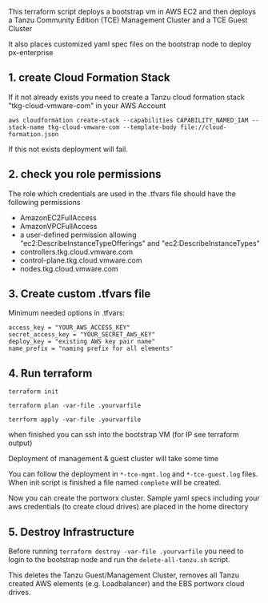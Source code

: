 This terraform script deploys a bootstrap vm in AWS EC2 and then deploys a Tanzu Community Edition (TCE) Management Cluster and a TCE Guest Cluster

It also places customized yaml spec files on the bootstrap node to deploy px-enterprise


## 1. create Cloud Formation Stack
If it not already exists you need to create a Tanzu cloud formation stack "tkg-cloud-vmware-com" in your AWS Account 

`aws cloudformation create-stack --capabilities CAPABILITY_NAMED_IAM --stack-name tkg-cloud-vmware-com --template-body file://cloud-formation.json`

If this not exists deployment will fail.

## 2. check you role permissions
The role which credentials are used in the .tfvars file should have the following permissions
* AmazonEC2FullAccess
* AmazonVPCFullAccess
* a user-defined permission allowing "ec2:DescribeInstanceTypeOfferings" and "ec2:DescribeInstanceTypes"
* controllers.tkg.cloud.vmware.com 
* control-plane.tkg.cloud.vmware.com 
* nodes.tkg.cloud.vmware.com 

## 3. Create custom .tfvars file
Minimum needed options in .tfvars:

```
access_key = "YOUR_AWS_ACCESS_KEY"
secret_access_key = "YOUR_SECRET_AWS_KEY"
deploy_key = "existing AWS key pair name"
name_prefix = "naming prefix for all elements"
```

## 4. Run terraform
`terraform init`

`terraform plan -var-file .yourvarfile`

`terrform apply -var-file .yourvarfile`

when finished you can ssh into the bootstrap VM (for IP see terraform output)

Deployment of management & guest cluster will take some time

You can follow the deployment in `*-tce-mgmt.log` and `*-tce-guest.log` files. When init script is finished a file named `complete` will be created. 

Now you can create the portworx cluster. Sample yaml specs including your aws credentials (to create cloud drives) are placed in the home directory

## 5. Destroy Infrastructure
Before running `terraform destroy -var-file .yourvarfile` you need to login to the bootstrap node and run the `delete-all-tanzu.sh` script. 

This deletes the Tanzu Guest/Management Cluster, removes all Tanzu created AWS elements (e.g. Loadbalancer) and the EBS portworx cloud drives.
